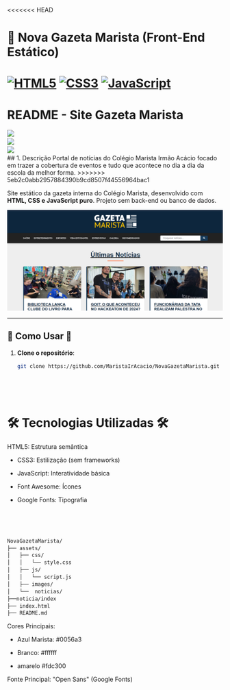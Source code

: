 <<<<<<< HEAD
# 📰 Nova Gazeta Marista (Front-End Estático)

[![HTML5](https://img.shields.io/badge/HTML5-E34F26?logo=html5&logoColor=white)](https://developer.mozilla.org/pt-BR/docs/Web/HTML)
[![CSS3](https://img.shields.io/badge/CSS3-1572B6?logo=css3&logoColor=white)](https://developer.mozilla.org/pt-BR/docs/Web/CSS)
[![JavaScript](https://img.shields.io/badge/JavaScript-F7DF1E?logo=javascript&logoColor=black)](https://developer.mozilla.org/pt-BR/docs/Web/JavaScript)
=======
# README - Site Gazeta Marista
<div style = "display: inline_block">
 <img aline="center" atl="html5"src="https://img.shields.io/badge/HTML5-E34F26.svg?style=for-the-badge&logo=HTML5&logoColor=white" />
</div>
<div style = "display: inline_block">
 <img aline="center" atl="css3"src="https://img.shields.io/badge/CSS3-1572B6.svg?style=for-the-badge&logo=CSS3&logoColor=white" />
</div>
<div style = "display: inline_block">
 <img aline="center" atl="js"src="https://img.shields.io/badge/JavaScript-F7DF1E.svg?style=for-the-badge&logo=JavaScript&logoColor=black" />
</div>
## 1. Descrição
Portal de notícias do Colégio Marista Irmão Acácio  focado em trazer a cobertura de eventos e tudo que acontece no dia a dia da escola da melhor forma. 
>>>>>>> 5eb2c0abb2957884390b9cd8507f44556964bac1

Site estático da gazeta interna do Colégio Marista, desenvolvido com **HTML, CSS e JavaScript puro**. Projeto sem back-end ou banco de dados.

![Preview da Gazeta](/assets/img/decorativos/gazeta.png) <!-- Adicione uma imagem de preview -->

---

## 🚀 Como Usar 🚀

1. **Clone o repositório**:
   ```bash
   git clone https://github.com/MaristaIrAcacio/NovaGazetaMarista.git

<br><br><br>
# 🛠️ Tecnologias Utilizadas 🛠️
HTML5: Estrutura semântica

 - CSS3: Estilização (sem frameworks)

 - JavaScript: Interatividade básica

 - Font Awesome: Ícones

 - Google Fonts: Tipografia

 <br><br><br>

```bash
NovaGazetaMarista/
├── assets/
│   ├── css/
│   │   └── style.css
│   ├── js/
│   │   └── script.js
│   ├── images/
│   └──  noticias/  
├──noticia/index
├── index.html
├── README.md
```
Cores Principais:

- Azul Marista: #0056a3

- Branco: #ffffff

- amarelo  #fdc300 

Fonte Principal: "Open Sans" (Google Fonts)

